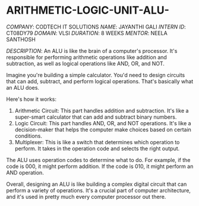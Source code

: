 # ARITHMETIC-LOGIC-UNIT-ALU-
*COMPANY*: CODTECH IT SOLUTIONS
*NAME*: JAYANTHI GALI
*INTERN ID*: CT08DY79
*DOMAIN*: VLSI
*DURATION*: 8 WEEKS
*MENTOR*: NEELA SANTHOSH


*DESCRIPTION*:
An ALU is like the brain of a computer's processor. It's responsible for performing arithmetic operations like addition and subtraction, as well as logical operations like AND, OR, and NOT.

Imagine you're building a simple calculator. You'd need to design circuits that can add, subtract, and perform logical operations. That's basically what an ALU does.

Here's how it works:

1. Arithmetic Circuit: This part handles addition and subtraction. It's like a super-smart calculator that can add and subtract binary numbers.
2. Logic Circuit: This part handles AND, OR, and NOT operations. It's like a decision-maker that helps the computer make choices based on certain conditions.
3. Multiplexer: This is like a switch that determines which operation to perform. It takes in the operation code and selects the right output.

The ALU uses operation codes to determine what to do. For example, if the code is 000, it might perform addition. If the code is 010, it might perform an AND operation.

Overall, designing an ALU is like building a complex digital circuit that can perform a variety of operations. It's a crucial part of computer architecture, and it's used in pretty much every computer processor out there.
